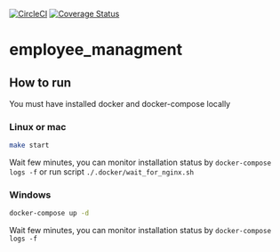 [![CircleCI](https://circleci.com/gh/zawiszaty/employee_managment.svg?style=svg)](https://circleci.com/gh/zawiszaty/employee_managment)
[![Coverage Status](https://coveralls.io/repos/github/zawiszaty/employee_managment/badge.svg?branch=master)](https://coveralls.io/github/zawiszaty/employee_managment?branch=master)
# employee_managment
## How to run
You must have installed docker and docker-compose locally 
### Linux or mac
```bash
make start
```
Wait few minutes, you can monitor installation status by `docker-compose logs -f` or run script `./.docker/wait_for_nginx.sh`
### Windows
```bash
docker-compose up -d
```
Wait few minutes, you can monitor installation status by `docker-compose logs -f`